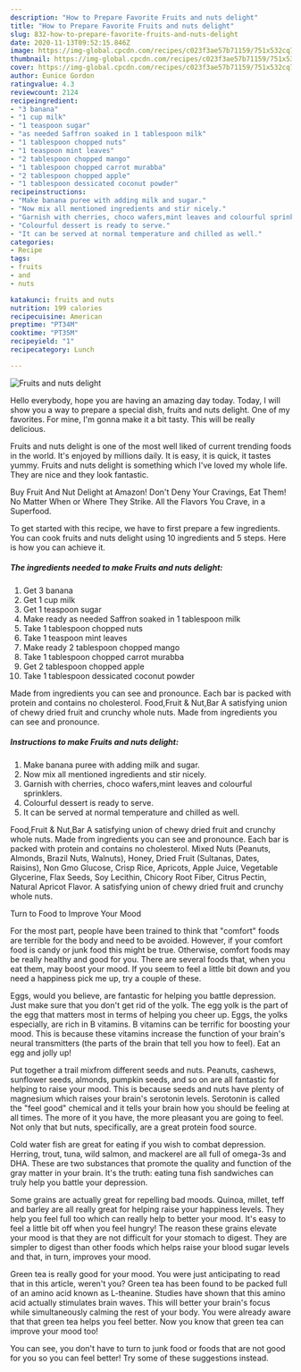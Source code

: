 ```yaml
---
description: "How to Prepare Favorite Fruits and nuts delight"
title: "How to Prepare Favorite Fruits and nuts delight"
slug: 832-how-to-prepare-favorite-fruits-and-nuts-delight
date: 2020-11-13T09:52:15.846Z
image: https://img-global.cpcdn.com/recipes/c023f3ae57b71159/751x532cq70/fruits-and-nuts-delight-recipe-main-photo.jpg
thumbnail: https://img-global.cpcdn.com/recipes/c023f3ae57b71159/751x532cq70/fruits-and-nuts-delight-recipe-main-photo.jpg
cover: https://img-global.cpcdn.com/recipes/c023f3ae57b71159/751x532cq70/fruits-and-nuts-delight-recipe-main-photo.jpg
author: Eunice Gordon
ratingvalue: 4.3
reviewcount: 2124
recipeingredient:
- "3 banana"
- "1 cup milk"
- "1 teaspoon sugar"
- "as needed Saffron soaked in 1 tablespoon milk"
- "1 tablespoon chopped nuts"
- "1 teaspoon mint leaves"
- "2 tablespoon chopped mango"
- "1 tablespoon chopped carrot murabba"
- "2 tablespoon chopped apple"
- "1 tablespoon dessicated coconut powder"
recipeinstructions:
- "Make banana puree with adding milk and sugar."
- "Now mix all mentioned ingredients and stir nicely."
- "Garnish with cherries, choco wafers,mint leaves and colourful sprinklers."
- "Colourful dessert is ready to serve."
- "It can be served at normal temperature and chilled as well."
categories:
- Recipe
tags:
- fruits
- and
- nuts

katakunci: fruits and nuts 
nutrition: 199 calories
recipecuisine: American
preptime: "PT34M"
cooktime: "PT35M"
recipeyield: "1"
recipecategory: Lunch

---
```



![Fruits and nuts delight](https://img-global.cpcdn.com/recipes/c023f3ae57b71159/751x532cq70/fruits-and-nuts-delight-recipe-main-photo.jpg)

Hello everybody, hope you are having an amazing day today. Today, I will show you a way to prepare a special dish, fruits and nuts delight. One of my favorites. For mine, I'm gonna make it a bit tasty. This will be really delicious.

Fruits and nuts delight is one of the most well liked of current trending foods in the world. It's enjoyed by millions daily. It is easy, it is quick, it tastes yummy. Fruits and nuts delight is something which I've loved my whole life. They are nice and they look fantastic.

Buy Fruit And Nut Delight at Amazon! Don&#39;t Deny Your Cravings, Eat Them! No Matter When or Where They Strike. All the Flavors You Crave, in a Superfood.


To get started with this recipe, we have to first prepare a few ingredients. You can cook fruits and nuts delight using 10 ingredients and 5 steps. Here is how you can achieve it.

<!--inarticleads1-->

##### The ingredients needed to make Fruits and nuts delight:

1. Get 3 banana
1. Get 1 cup milk
1. Get 1 teaspoon sugar
1. Make ready as needed Saffron soaked in 1 tablespoon milk
1. Take 1 tablespoon chopped nuts
1. Take 1 teaspoon mint leaves
1. Make ready 2 tablespoon chopped mango
1. Take 1 tablespoon chopped carrot murabba
1. Get 2 tablespoon chopped apple
1. Take 1 tablespoon dessicated coconut powder


Made from ingredients you can see and pronounce. Each bar is packed with protein and contains no cholesterol. Food,Fruit &amp; Nut,Bar A satisfying union of chewy dried fruit and crunchy whole nuts. Made from ingredients you can see and pronounce. 

<!--inarticleads2-->

##### Instructions to make Fruits and nuts delight:

1. Make banana puree with adding milk and sugar.
1. Now mix all mentioned ingredients and stir nicely.
1. Garnish with cherries, choco wafers,mint leaves and colourful sprinklers.
1. Colourful dessert is ready to serve.
1. It can be served at normal temperature and chilled as well.


Food,Fruit &amp; Nut,Bar A satisfying union of chewy dried fruit and crunchy whole nuts. Made from ingredients you can see and pronounce. Each bar is packed with protein and contains no cholesterol. Mixed Nuts (Peanuts, Almonds, Brazil Nuts, Walnuts), Honey, Dried Fruit (Sultanas, Dates, Raisins), Non Gmo Glucose, Crisp Rice, Apricots, Apple Juice, Vegetable Glycerine, Flax Seeds, Soy Lecithin, Chicory Root Fiber, Citrus Pectin, Natural Apricot Flavor. A satisfying union of chewy dried fruit and crunchy whole nuts. 

Turn to Food to Improve Your Mood


For the most part, people have been trained to think that "comfort" foods are terrible for the body and need to be avoided. However, if your comfort food is candy or junk food this might be true. Otherwise, comfort foods may be really healthy and good for you. There are several foods that, when you eat them, may boost your mood. If you seem to feel a little bit down and you need a happiness pick me up, try a couple of these.

Eggs, would you believe, are fantastic for helping you battle depression. Just make sure that you don't get rid of the yolk. The egg yolk is the part of the egg that matters most in terms of helping you cheer up. Eggs, the yolks especially, are rich in B vitamins. B vitamins can be terrific for boosting your mood. This is because these vitamins increase the function of your brain's neural transmitters (the parts of the brain that tell you how to feel). Eat an egg and jolly up!

Put together a trail mixfrom different seeds and nuts. Peanuts, cashews, sunflower seeds, almonds, pumpkin seeds, and so on are all fantastic for helping to raise your mood. This is because seeds and nuts have plenty of magnesium which raises your brain's serotonin levels. Serotonin is called the "feel good" chemical and it tells your brain how you should be feeling at all times. The more of it you have, the more pleasant you are going to feel. Not only that but nuts, specifically, are a great protein food source.

Cold water fish are great for eating if you wish to combat depression. Herring, trout, tuna, wild salmon, and mackerel are all full of omega-3s and DHA. These are two substances that promote the quality and function of the gray matter in your brain. It's the truth: eating tuna fish sandwiches can truly help you battle your depression. 

Some grains are actually great for repelling bad moods. Quinoa, millet, teff and barley are all really great for helping raise your happiness levels. They help you feel full too which can really help to better your mood. It's easy to feel a little bit off when you feel hungry! The reason these grains elevate your mood is that they are not difficult for your stomach to digest. They are simpler to digest than other foods which helps raise your blood sugar levels and that, in turn, improves your mood.

Green tea is really good for your mood. You were just anticipating to read that in this article, weren't you? Green tea has been found to be packed full of an amino acid known as L-theanine. Studies have shown that this amino acid actually stimulates brain waves. This will better your brain's focus while simultaneously calming the rest of your body. You were already aware that that green tea helps you feel better. Now you know that green tea can improve your mood too!

You can see, you don't have to turn to junk food or foods that are not good for you so you can feel better! Try  some  of  these  suggestions  instead.

